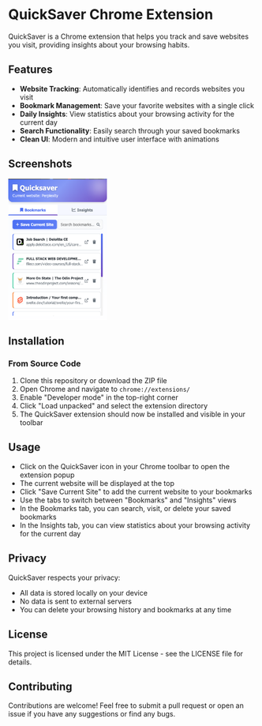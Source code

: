 # QuickSaver Chrome Extension

QuickSaver is a Chrome extension that helps you track and save websites you visit, providing insights about your browsing habits.

## Features

- **Website Tracking**: Automatically identifies and records websites you visit
- **Bookmark Management**: Save your favorite websites with a single click
- **Daily Insights**: View statistics about your browsing activity for the current day
- **Search Functionality**: Easily search through your saved bookmarks
- **Clean UI**: Modern and intuitive user interface with animations

## Screenshots

<div style="display: flex">
<img src="images/screenshot1.png" alt="screenshot " style="width:200px;">
</div>

## Installation

### From Source Code

1. Clone this repository or download the ZIP file
2. Open Chrome and navigate to `chrome://extensions/`
3. Enable "Developer mode" in the top-right corner
4. Click "Load unpacked" and select the extension directory
5. The QuickSaver extension should now be installed and visible in your toolbar

## Usage

- Click on the QuickSaver icon in your Chrome toolbar to open the extension popup
- The current website will be displayed at the top
- Click "Save Current Site" to add the current website to your bookmarks
- Use the tabs to switch between "Bookmarks" and "Insights" views
- In the Bookmarks tab, you can search, visit, or delete your saved bookmarks
- In the Insights tab, you can view statistics about your browsing activity for the current day

## Privacy

QuickSaver respects your privacy:
- All data is stored locally on your device
- No data is sent to external servers
- You can delete your browsing history and bookmarks at any time

## License

This project is licensed under the MIT License - see the LICENSE file for details.

## Contributing

Contributions are welcome! Feel free to submit a pull request or open an issue if you have any suggestions or find any bugs. 
